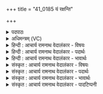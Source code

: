 +++
title = "41_0185 यं रक्षन्ति"

+++
<details><summary>पदपाठः</summary>

य꣢म्। र꣡क्ष꣢꣯न्ति। प्र꣡चे꣢꣯तसः। प्र। चे꣣तसः। व꣡रु꣢꣯णः। मि꣣त्रः꣢। मि꣣। त्रः꣢। अ꣣र्यमा꣢। न। किः꣣। सः꣢। द꣣भ्यते। ज꣡नः꣢꣯। १८५।
</details>

<details><summary>अधिमन्त्रम् (VC)</summary>

- इन्द्रः
- कण्वो घौरः
- गायत्री
- षड्जः
- ऐन्द्रं काण्डम्
</details>

<details><summary>हिन्दी : आचार्य रामनाथ वेदालंकार - विषयः</summary>

प्रथम मन्त्र में मित्र, वरुण और अर्यमा का विषय है।
</details>

<details><summary>हिन्दी : आचार्य रामनाथ वेदालंकार - पदार्थः</summary>

पदार्थान्वय -  प्रथम—अध्यात्मपक्ष में। ऋचा का देवता इन्द्र होने से इन्द्र को सम्बोधन अपेक्षित है। हे (इन्द्र) मेरे अन्तरात्मन् ! (यम्) जिस मनुष्य की (प्रचेतसः) हृदय में सदा जागनेवाले (वरुणः) पाप-निवारण का गुण, (मित्रः) मित्रता का गुण और (अर्यमा) न्यायकारिता का गुण (रक्षन्ति) विपत्तियों से बचाते तथा पालते हैं, (सः) वह (जनः) मनुष्य (नकिः) कभी नहीं (दभ्यते) हिंसित होता है ॥ द्वितीय—राष्ट्रपक्ष में। (यम्) जिस राजा की (प्रचेतसः) प्रकृष्ट चित्तवाले, प्रकृष्ट विज्ञानवाले, सदा जागरूक (वरुणः) पाशधारी, शस्त्रास्त्रों से युक्त, शत्रुनिवारक, सेनापति के पद पर चुना गया सेनाध्यक्ष, (मित्रः) देश-विदेश में मित्रता के संदेश को फैलानेवाला मैत्रीसचिव, और (अर्यमा) न्यायाधीश वा न्यायमन्त्री (रक्षन्ति) रक्षा करते हैं, (सः) वह (जनः) राजा (नकिः) कभी भी किसी से नहीं (दभ्यते) पराजित या हिंसित होता है ॥१॥
</details>

<details><summary>हिन्दी : आचार्य रामनाथ वेदालंकार - भावार्थः</summary>

भावार्थ -  सब मनुष्यों को चाहिए कि पाप-निवारण, मैत्री तथा न्याय के गुणों को अपने हृदय में धारण करें, और राजा को चाहिए कि वह अपने राष्ट्र में सेनाध्यक्ष, मैत्रीसचिव, न्यायाधीश आदि के विविध पदों पर सुयोग्य जनों को ही नियुक्त करे, जिससे शत्रुओं का उच्छेद और प्रजा का उत्कर्ष निरन्तर सिद्ध होते रहें ॥१॥
</details>

<details><summary>संस्कृत : आचार्य रामनाथ वेदालंकार - विषयः</summary>

तत्राद्ये मन्त्रे मित्रवरुणार्यमविषयमाह।
</details>

<details><summary>संस्कृत : आचार्य रामनाथ वेदालंकार - पदार्थः</summary>

पदार्थान्वय -  प्रथमः—अध्यात्मपरः। ऋचः इन्द्रदेवताकत्वाद् इन्द्रः सम्बोध्यः। हे इन्द्र मदीय अन्तरात्मन् ! (यम्) जनम् (प्रचेतसः) हृदि सदा जागरूकाः। प्रकृष्टं चेतः संज्ञानं जागरूकत्वं वा येषां ते। चिती संज्ञाने। (वरुणः) पापनिवारको गुणः। यो वारयति पापादीनि स वरुणः। वृञ् आवरणे चुरादिः, कृवृदारिभ्य उनन् उ० ३।५३ इति उनन् प्रत्ययः. (मित्रः) मित्रतायाः गुणः। डुमिञ् प्रक्षेपणे। मिनोति दोषादीन् प्रक्षिपति यो येन वा स मित्रः। अमिचिमिशसिभ्यः क्त्रः उ० ४।१६५ इति क्त्रः प्रत्ययः। (अर्यमा) न्यायकारितायाः गुणश्च। यः अर्यान् श्रेष्ठान् मिमीते यथार्थतया परिच्छिनत्ति सोऽर्यमा। अर्योपपदाद् माङ् माने धातोः श्वन्नुक्षन्पूषन्० उ० १।१५९ इति कनिन्प्रत्ययान्तो निपातः। (रक्षन्ति) विपद्भ्यस्त्रायन्ते पालयन्ति च, (स जनः) असौ मनुष्यः (न किः) न कदापि (दभ्यते) हिंस्यते। दभ्नोतिः हिंसाकर्मा। निघं० २।१९ ॥ अथ द्वितीयः—राष्ट्रपरः। (यम्) इन्द्रं राजानम् (प्रचेतसः) प्रकृष्टचित्ताः, प्रकृष्टविज्ञानाः, सदा जागरूकाः (वरुणः) पाशपाणिः२, शस्त्रास्त्रयुक्तः, शत्रुनिवारकः३, सेनापतित्वे वृतः४ श्रेष्ठः सेनाध्यक्षः मित्रः देशे विदेशे च मैत्रीसन्देशप्रसारकः मैत्रीसचिवः, (अर्यमा५) न्यायाधीशो न्यायमन्त्री वा (रक्षन्ति) त्रायन्ते (सः) असौ (जनः) जातो राजा (नकिः) न कदापि (दभ्यते) पराजीयते हिंस्यते वा ॥१॥६ अत्र श्लेषालङ्कारः ॥१॥
</details>

<details><summary>संस्कृत : आचार्य रामनाथ वेदालंकार - भावार्थः</summary>

भावार्थ -  सर्वैर्मनुष्यैः पापनिवारणस्य मैत्र्या न्यायस्य च गुणाः स्वहृदये धारणीयाः, नृपतिना च स्वराष्ट्रे सेनाध्यक्षत्व-मैत्रीसचिवत्व-न्यायाधीशत्वादिविविधपदेषु सुयोग्या एव जना नियोक्तव्याः, येन शत्रूच्छेदः प्रजोत्कर्षश्च सततं सिध्येताम् ॥१॥
</details>

<details><summary>संस्कृत : आचार्य रामनाथ वेदालंकार - पादटिप्पनी</summary>

टिप्पनी -   १. ऋ० १।४१।१, देवता मित्रवरुणार्यमणः। नकिः इत्यत्र नूचित् इति पाठः। २. शतेन पाशैरभिधेहि वरुणैनं मा ते मोच्यनृतवाङ् नृचक्षः। आस्तां जाल्म उदरं श्रसयित्वा कोश इवाबन्धः परिकृत्यमानः। अथ० ४।१६।७। ३. वारयति शत्रूनिति वरुणः। वृञ् आवरणे, चुरादिः। ४. व्रियते इति वरुणः। वृञ् वरणे। ५. (अर्यमा) यः पक्षपातं विहाय न्यायं कर्तु समर्थः इति ऋ० १।४१।१ भाष्ये, योऽर्यान् मन्यते स न्यायाधीशः इति च य० ३६।९ भाष्ये द०। ६. दयानन्दर्षिर्ऋग्वेदभाष्येऽस्य मन्त्रस्य व्याख्याने भावार्थमेवमाह—“मनुष्यैः (वरुणः) सर्वोत्कृष्टः सेनासभाध्यक्षः (मित्रः) सर्वमित्रो दूतोऽध्यापकः उपदेष्टा (अर्यमा) धार्मिको न्यायाधीशश्च कर्तव्यः। तेषां सकाशाद् रक्षणादीनि प्राप्य सर्वान् शत्रून् शीघ्रं हत्वा चक्रवर्तिराज्यं प्रशास्य सर्वहितं संपादनीयम्” इति ।
</details>